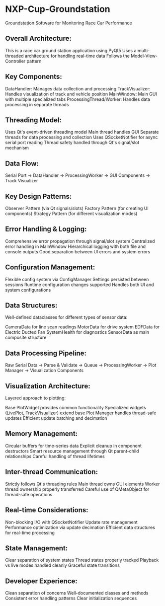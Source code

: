 # NXP-Cup-Groundstation
 Groundstation Software for Monitoring Race Car Performance

## Overall Architecture:

This is a race car ground station application using PyQt5
Uses a multi-threaded architecture for handling real-time data
Follows the Model-View-Controller pattern


## Key Components:

DataHandler: Manages data collection and processing
TrackVisualizer: Handles visualization of track and vehicle position
MainWindow: Main GUI with multiple specialized tabs
ProcessingThread/Worker: Handles data processing in separate threads


## Threading Model:

Uses Qt's event-driven threading model
Main thread handles GUI
Separate threads for data processing and collection
Uses QSocketNotifier for async serial port reading
Thread safety handled through Qt's signal/slot mechanism


## Data Flow:

Serial Port -> DataHandler -> ProcessingWorker -> GUI Components
                          -> Track Visualizer

## Key Design Patterns:

Observer Pattern (via Qt signals/slots)
Factory Pattern (for creating UI components)
Strategy Pattern (for different visualization modes)

## Error Handling & Logging:

Comprehensive error propagation through signal/slot system
Centralized error handling in MainWindow
Hierarchical logging with both file and console outputs
Good separation between UI errors and system errors

## Configuration Management:

Flexible config system via ConfigManager
Settings persisted between sessions
Runtime configuration changes supported
Handles both UI and system configurations

## Data Structures:

Well-defined dataclasses for different types of sensor data:

CameraData for line scan readings
MotorData for drive system
EDFData for Electric Ducted Fan
SystemHealth for diagnostics
SensorData as main composite structure

## Data Processing Pipeline:

Raw Serial Data -> Parse & Validate -> Queue -> ProcessingWorker -> 
Plot Manager -> Visualization Components

## Visualization Architecture:

Layered approach to plotting:

Base PlotWidget provides common functionality
Specialized widgets (LivePlot, TrackVisualizer) extend base
Plot Manager handles thread-safe updates
Efficient update batching and decimation

## Memory Management:

Circular buffers for time-series data
Explicit cleanup in component destructors
Smart resource management through Qt parent-child relationships
Careful handling of thread lifetimes

## Inter-thread Communication:

Strictly follows Qt's threading rules
Main thread owns GUI elements
Worker thread ownership properly transferred
Careful use of QMetaObject for thread-safe operations

## Real-time Considerations:

Non-blocking I/O with QSocketNotifier
Update rate management
Performance optimization via update decimation
Efficient data structures for real-time processing

## State Management:

Clear separation of system states
Thread states properly tracked
Playback vs live modes handled cleanly
Graceful state transitions

## Developer Experience:

Clean separation of concerns
Well-documented classes and methods
Consistent error handling patterns
Clear initialization sequences


